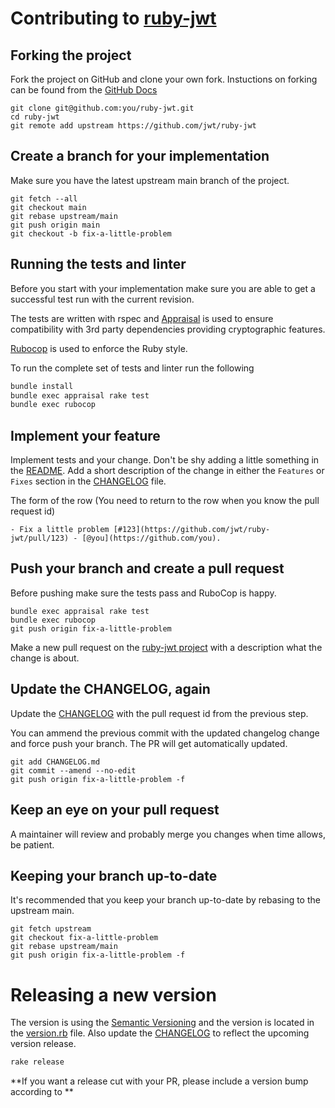 # Contributing to [ruby-jwt](https://github.com/jwt/ruby-jwt)

## Forking the project

Fork the project on GitHub and clone your own fork. Instuctions on forking can be found from the [GitHub Docs](https://docs.github.com/en/get-started/quickstart/fork-a-repo)

```
git clone git@github.com:you/ruby-jwt.git
cd ruby-jwt
git remote add upstream https://github.com/jwt/ruby-jwt
```

## Create a branch for your implementation

Make sure you have the latest upstream main branch of the project.

```
git fetch --all
git checkout main
git rebase upstream/main
git push origin main
git checkout -b fix-a-little-problem
```

## Running the tests and linter

Before you start with your implementation make sure you are able to get a successful test run with the current revision.

The tests are written with rspec and [Appraisal](https://github.com/thoughtbot/appraisal) is used to ensure compatibility with 3rd party dependencies providing cryptographic features.

[Rubocop](https://github.com/rubocop/rubocop) is used to enforce the Ruby style.

To run the complete set of tests and linter run the following

```bash
bundle install
bundle exec appraisal rake test
bundle exec rubocop
```

## Implement your feature

Implement tests and your change. Don't be shy adding a little something in the [README](README.md).
Add a short description of the change in either the `Features` or `Fixes` section in the [CHANGELOG](CHANGELOG.md) file.

The form of the row (You need to return to the row when you know the pull request id)
```
- Fix a little problem [#123](https://github.com/jwt/ruby-jwt/pull/123) - [@you](https://github.com/you).
```

## Push your branch and create a pull request

Before pushing make sure the tests pass and RuboCop is happy.

```
bundle exec appraisal rake test
bundle exec rubocop
git push origin fix-a-little-problem
```

Make a new pull request on the [ruby-jwt project](https://github.com/jwt/ruby-jwt/pulls) with a description what the change is about.

## Update the CHANGELOG, again

Update the [CHANGELOG](CHANGELOG.md) with the pull request id from the previous step.

You can ammend the previous commit with the updated changelog change and force push your branch. The PR will get automatically updated.

```
git add CHANGELOG.md
git commit --amend --no-edit
git push origin fix-a-little-problem -f
```

## Keep an eye on your pull request

A maintainer will review and probably merge you changes when time allows, be patient.

## Keeping your branch up-to-date

It's recommended that you keep your branch up-to-date by rebasing to the upstream main.

```
git fetch upstream
git checkout fix-a-little-problem
git rebase upstream/main
git push origin fix-a-little-problem -f
```

# Releasing a new version

The version is using the [Semantic Versioning](http://semver.org/) and the version is located in the [version.rb](lib/jwt/version.rb) file.
Also update the [CHANGELOG](CHANGELOG.md) to reflect the upcoming version release.

```bash
rake release
```

**If you want a release cut with your PR, please include a version bump according to **
